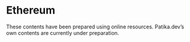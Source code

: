 # Ethereum

These contents have been prepared using online resources. Patika.dev’s own contents are currently under preparation.
